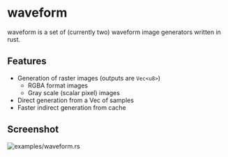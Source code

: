 # waveform

waveform is a set of (currently two) waveform image generators written in rust.

## Features

* Generation of raster images (outputs are `Vec<u8>`)
  * RGBA format images
  * Gray scale (scalar pixel) images
* Direct generation from a Vec of samples
* Faster indirect generation from cache

## Screenshot

![examples/waveform.rs](https://user-images.githubusercontent.com/29127111/27250722-dd579ff6-5370-11e7-99c2-7dc3e7705c14.png)

